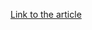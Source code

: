 [Link to the article](https://trustwave.com/en-us/resources/blogs/spiderlabs-blog/ipfs-the-new-hotbed-of-phishing)
